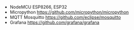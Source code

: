 - NodeMCU ESP8266, ESP32
- Micropython https://github.com/micropython/micropython
- MQTT Mosquitto https://github.com/eclipse/mosquitto
- Grafana https://github.com/grafana/grafana
